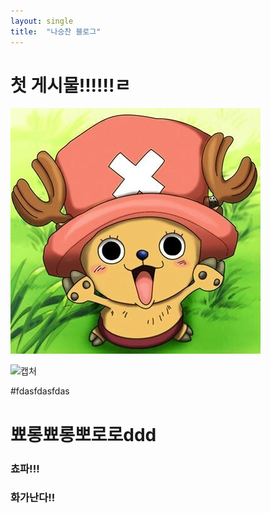 ```yaml
---
layout: single
title:  "나승찬 블로그"
---
```


# 첫 게시물!!!!!!ㄹ

![chopa](..\images\2022-11-22-first\chopa.jpg)

![캡처](https://user-images.githubusercontent.com/109573477/203675697-955aa951-dc83-4fe2-8a3a-65795631e71e.PNG)

#fdasfdasfdas

# 뾰롱뾰롱뽀로로ddd
### 쵸파!!!

### 화가난다!!
